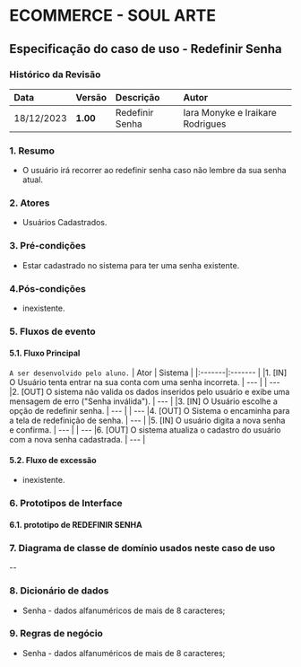 # ECOMMERCE - SOUL ARTE

## Especificação do caso de uso - Redefinir Senha
### Histórico da Revisão
|  Data  | Versão | Descrição | Autor |
|:-------|:-------|:----------|:------|
| 18/12/2023 | **1.00** | Redefinir Senha | Iara Monyke e Iraikare Rodrigues |


### 1. Resumo 
- O usuário irá recorrer ao redefinir senha caso não lembre da sua senha atual.

### 2. Atores 
- Usuários Cadastrados.

### 3. Pré-condições
- Estar cadastrado no sistema para ter uma senha existente.

### 4.Pós-condições
- inexistente.


### 5. Fluxos de evento

#### 5.1. Fluxo Principal 
`A ser desenvolvido pelo aluno.`
|  Ator  | Sistema |
|:-------|:------- |
|1. [IN] O Usuário tenta entrar na sua conta com uma senha incorreta. | --- |
| --- |2. [OUT] O sistema não valida os dados inseridos pelo usuário e exibe uma mensagem de erro ("Senha inválida"). | --- |
|3. [IN] O Usuário escolhe a opção de redefinir senha. | --- |
| --- |4.  [OUT] O Sistema o encaminha para a tela de redefinição de senha. | --- |
|5. [IN] O usuário digita a nova senha e confirma. | --- |
| --- |6.  [OUT] O sistema atualiza o cadastro do usuário com a nova senha cadastrada. | --- |

#### 5.2. Fluxo de excessão
- inexistente.


### 6. Prototipos de Interface
#### 6.1. prototipo de REDEFINIR SENHA


### 7. Diagrama de classe de domínio usados neste caso de uso
--

### 8. Dicionário de dados
- Senha - dados alfanuméricos de mais de 8 caracteres;

### 9. Regras de negócio
- Senha - dados alfanuméricos de mais de 8 caracteres;
